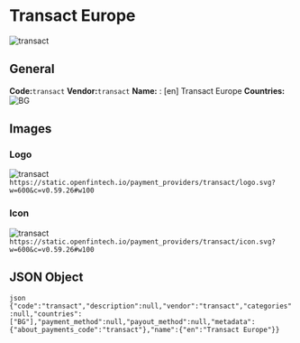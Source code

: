# Transact Europe 
![transact](https://static.openfintech.io/payment_providers/transact/logo.svg?w=600&c=v0.59.26#w100) 
## General 
**Code:**`transact` 
**Vendor:**`transact` 
**Name:** 
:	[en] Transact Europe 
**Countries:** 
![BG](https://cdnjs.cloudflare.com/ajax/libs/flag-icon-css/3.3.0/flags/4x3/BG.svg#w24) 
 
## Images 
### Logo 
![transact](https://static.openfintech.io/payment_providers/transact/logo.svg?w=600&c=v0.59.26#w100) 
``` https://static.openfintech.io/payment_providers/transact/logo.svg?w=600&c=v0.59.26#w100 ``` 
### Icon 
![transact](https://static.openfintech.io/payment_providers/transact/icon.svg?w=600&c=v0.59.26#w100) 
``` https://static.openfintech.io/payment_providers/transact/icon.svg?w=600&c=v0.59.26#w100 ``` 
## JSON Object 
```json {"code":"transact","description":null,"vendor":"transact","categories":null,"countries":["BG"],"payment_method":null,"payout_method":null,"metadata":{"about_payments_code":"transact"},"name":{"en":"Transact Europe"}} ``` 
